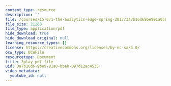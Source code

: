 ```yaml
---
content_type: resource
description: ''
file: /courses/15-071-the-analytics-edge-spring-2017/3a7b16d69be991a0bbab097d12ac4535_iJvEgQkLjow.pdf
file_size: 21263
file_type: application/pdf
hide_download: true
hide_download_original: null
learning_resource_types: []
license: https://creativecommons.org/licenses/by-nc-sa/4.0/
ocw_type: OCWFile
resourcetype: Document
title: 3play pdf file
uid: 3a7b16d6-9be9-91a0-bbab-097d12ac4535
video_metadata:
  youtube_id: null
---
```

